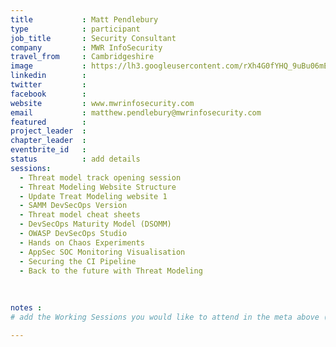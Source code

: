 ```yaml
---
title           : Matt Pendlebury
type            : participant
job_title       : Security Consultant
company         : MWR InfoSecurity
travel_from     : Cambridgeshire
image           : https://lh3.googleusercontent.com/rXh4G0fYHQ_9uBu06mEXmuS58bKk0e3PaXMGIN0eOFTk3oEz6QlnTQfUfuaIcsNw6BG4F9eZf2RBygXmwM7X=w1920-h949
linkedin        :
twitter         :
facebook        :
website         : www.mwrinfosecurity.com
email           : matthew.pendlebury@mwrinfosecurity.com
featured        :
project_leader  :
chapter_leader  :
eventbrite_id   :
status          : add details
sessions:
  - Threat model track opening session
  - Threat Modeling Website Structure
  - Update Treat Modeling website 1
  - SAMM DevSecOps Version
  - Threat model cheat sheets
  - DevSecOps Maturity Model (DSOMM)
  - OWASP DevSecOps Studio
  - Hands on Chaos Experiments
  - AppSec SOC Monitoring Visualisation
  - Securing the CI Pipeline
  - Back to the future with Threat Modeling
  
  
  
notes :
# add the Working Sessions you would like to attend in the meta above (use the session's title) e.g. sessions (one per line): -Security Playbooks Diagrams -Hackathon Daily Sessions

---
```


<!-- put more details about participant here -->
